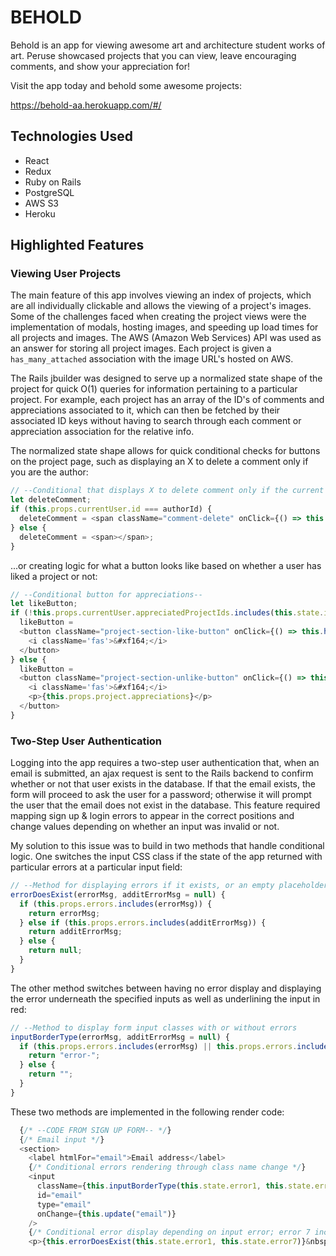 # BEHOLD

Behold is an app for viewing awesome art and architecture student works of art. Peruse showcased projects that you can view, leave encouraging comments, and show your appreciation for!

Visit the app today and behold some awesome projects:

https://behold-aa.herokuapp.com/#/


## Technologies Used
  * React
  * Redux
  * Ruby on Rails
  * PostgreSQL
  * AWS S3
  * Heroku


## Highlighted Features

### Viewing User Projects
The main feature of this app involves viewing an index of projects, which are all individually clickable and allows the viewing of a project's images. Some of the challenges faced when creating the project views were the implementation of modals, hosting images, and speeding up load times for all projects and images. The AWS (Amazon Web Services) API was used as an answer for storing all project images. Each project is given a ```has_many_attached``` association with the image URL's hosted on AWS. 

The Rails jbuilder was designed to serve up a normalized state shape of the project for quick O(1) queries for information pertaining to a particular project. For example, each project has an array of the ID's of comments and appreciations associated to it, which can then be fetched by their associated ID keys without having to search through each comment or appreciation association for the relative info. 

The normalized state shape allows for quick conditional checks for buttons on the project page, such as displaying an X to delete a comment only if you are the author:

```javascript
// --Conditional that displays X to delete comment only if the current user is the author--
let deleteComment;
if (this.props.currentUser.id === authorId) {
  deleteComment = <span className="comment-delete" onClick={() => this.deleteComment(comment.id)}>&times;</span>;
} else {
  deleteComment = <span></span>;
}
```

...or creating logic for what a button looks like based on whether a user has liked a project or not:

```javascript
// --Conditional button for appreciations--
let likeButton;
if (!this.props.currentUser.appreciatedProjectIds.includes(this.state.id)) {
  likeButton = 
  <button className="project-section-like-button" onClick={() => this.handleLikeClick(this.state.id)}>
    <i className='fas'>&#xf164;</i>
  </button>
} else {
  likeButton = 
  <button className="project-section-unlike-button" onClick={() => this.handleUnlikeClick(this.state.id)}>
    <i className='fas'>&#xf164;</i>
    <p>{this.props.project.appreciations}</p>
  </button>
}
```


### Two-Step User Authentication
Logging into the app requires a two-step user authentication that, when an email is submitted, an ajax request is sent to the Rails backend to confirm whether or not that user exists in the database. If that the email exists, the form will proceed to ask the user for a password; otherwise it will prompt the user that the email does not exist in the database. This feature required mapping sign up & login errors to appear in the correct positions and change values depending on whether an input was invalid or not. 

My solution to this issue was to build in two methods that handle conditional logic. One switches the input CSS class if the state of the app returned with particular errors at a particular input field: 

```javascript
// --Method for displaying errors if it exists, or an empty placeholder if it doesn't
errorDoesExist(errorMsg, additErrorMsg = null) {
  if (this.props.errors.includes(errorMsg)) {
    return errorMsg;
  } else if (this.props.errors.includes(additErrorMsg)) {
    return additErrorMsg;
  } else {
    return null;
  }
}
```

The other method switches between having no error display and displaying the error underneath the specified inputs as well as underlining the input in red: 

```javascript
// --Method to display form input classes with or without errors
inputBorderType(errorMsg, additErrorMsg = null) {
  if (this.props.errors.includes(errorMsg) || this.props.errors.includes(additErrorMsg)) {
    return "error-";
  } else {
    return "";
  }
}
```

These two methods are implemented in the following render code:

```javascript
  {/* --CODE FROM SIGN UP FORM-- */}
  {/* Email input */}
  <section>
    <label htmlFor="email">Email address</label>
    {/* Conditional errors rendering through class name change */}
    <input
      className={this.inputBorderType(this.state.error1, this.state.error7) + "session-input"}
      id="email"
      type="email"
      onChange={this.update("email")}
    />
    {/* Conditional error display depending on input error; error 7 includes a link to switch forms */}
    <p>{this.errorDoesExist(this.state.error1, this.state.error7)}&nbsp;{this.errorLink(this.state.error7)}</p>
```
